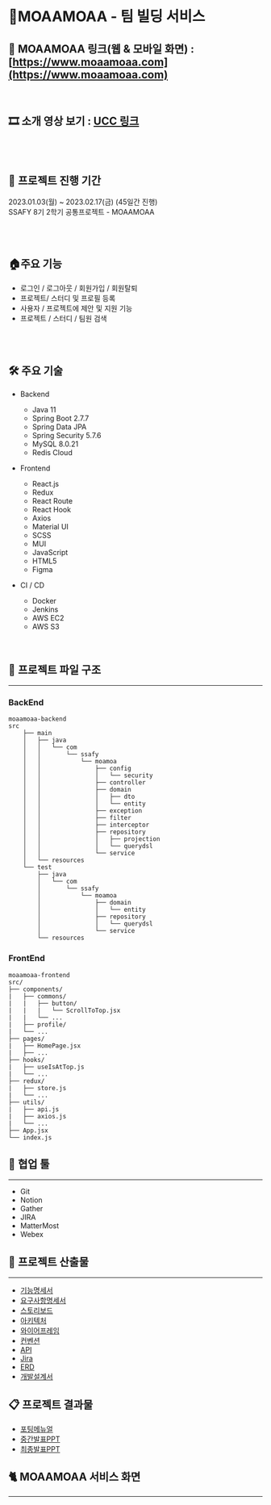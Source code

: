 # 🐇MOAAMOAA - 팀 빌딩 서비스
> 
> 



## 🔗 MOAAMOAA 링크(웹 & 모바일 화면) : [https://www.moaamoaa.com](https://www.moaamoaa.com)

<br>

## 🎞️ 소개 영상 보기 : [UCC 링크](https://youtu.be/WU3tIIOS0Ec)

<br>

<br>

## 🔻 프로젝트 진행 기간
2023.01.03(월) ~ 2023.02.17(금) (45일간 진행)  
SSAFY 8기 2학기 공통프로젝트 - MOAAMOAA

</br>


</br>



## 🏠주요 기능

- 로그인 / 로그아웃 / 회원가입 / 회원탈퇴
- 프로젝트/ 스터디 및 프로필 등록
- 사용자 / 프로젝트에 제안 및 지원 기능
- 프로젝트 / 스터디 / 팀원 검색

<br>
<br>

## 🛠️ 주요 기술

- Backend
    - Java 11
    - Spring Boot 2.7.7
    - Spring Data JPA
    - Spring Security 5.7.6
    - MySQL 8.0.21
    - Redis Cloud

- Frontend
    - React.js
    - Redux
    - React Route
    - React Hook
    - Axios
    - Material UI
    - SCSS
    - MUI
    - JavaScript
    - HTML5
    - Figma

- CI / CD
    - Docker
    - Jenkins
    - AWS EC2
    - AWS S3

<br>

## 📁 프로젝트 파일 구조
---
### BackEnd
```
moaamoaa-backend
src
    ├── main
    │   ├── java
    │   │   └── com
    │   │       └── ssafy
    │   │           └── moamoa
    │   │               ├── config
    │   │               │   └── security
    │   │               ├── controller
    │   │               ├── domain
    │   │               │   ├── dto
    │   │               │   └── entity
    │   │               ├── exception
    │   │               ├── filter
    │   │               ├── interceptor
    │   │               ├── repository
    │   │               │   ├── projection
    │   │               │   └── querydsl
    │   │               └── service
    │   └── resources
    └── test
        ├── java
        │   └── com
        │       └── ssafy
        │           └── moamoa
        │               ├── domain
        │               │   └── entity
        │               ├── repository
        │               │   └── querydsl
        │               └── service
        └── resources
```
### FrontEnd
```
moaamoaa-frontend
src/
├── components/  
|   ├── commons/       
|   |   ├── button/             
|   |   |   └── ScrollToTop.jsx        
|   |   └── ...
|   ├── profile/        
|   └── ...
├── pages/       
|   ├── HomePage.jsx   
|   ├── ...
├── hooks/        
|   ├── useIsAtTop.js   
|   └── ...
├── redux/       
|   ├── store.js       
|   └── ...
├── utils/        
|   ├── api.js          
|   ├── axios.js       
|   └── ...
├── App.jsx      
└── index.js      
```

## 🤝 협업 툴
---
- Git
- Notion
- Gather
- JIRA
- MatterMost
- Webex


## 📜 프로젝트 산출물
---
- [기능명세서](./docs/%EA%B8%B0%EB%8A%A5%EB%AA%85%EC%84%B8%EC%84%9C.md)
- [요구사항명세서](./docs/)
- [스토리보드](./docs/스토리보드.md)
- [아키텍처](./docs/%EC%95%84%ED%82%A4%ED%85%8D%EC%B3%90.md)
- [와이어프레임](./docs/와이어프레임.md)
- [컨벤션](./docs/컨벤션.md)
- [API](./docs/API.md)
- [Jira](./docs/%EB%B2%88%EB%8B%A4%EC%9A%B4%EC%B0%A8%ED%8A%B8.md)
- [ERD](./docs/erd.md)
- [개발설계서](./docs/%EA%B0%9C%EB%B0%9C%EC%84%A4%EA%B3%84%EC%84%9C.md)


## 📋 프로젝트 결과물
- [포팅메뉴얼](./exec/)
- [중간발표PPT](./docs/%EC%A4%91%EA%B0%84%EB%B0%9C%ED%91%9CPPT.md)
- [최종발표PPT](./docs/%EC%B5%9C%EC%A2%85%EB%B0%9C%ED%91%9CPPT.md)


## 🐈 MOAAMOAA 서비스 화면
---
